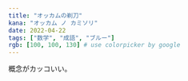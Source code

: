 ```yaml
---
title: "オッカムの剃刀"
kana: "オッカム ノ カミソリ"
date: 2022-04-22
tags: ["数学", "成語", "ブルー"] 
rgb: [100, 100, 130] # use colorpicker by google
---
```


概念がカッコいい。
